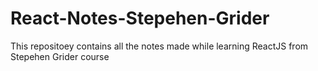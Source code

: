 # React-Notes-Stepehen-Grider
This repositoey contains all the notes made while learning ReactJS from Stepehen Grider course
